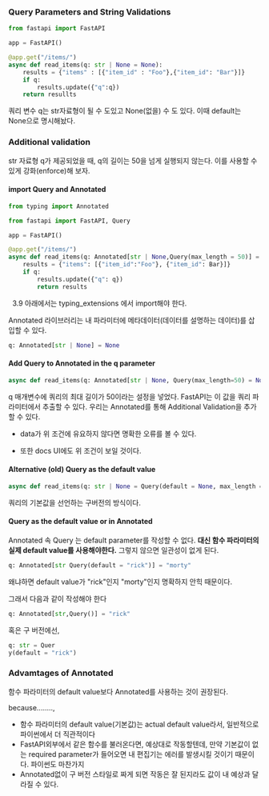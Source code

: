 ### Query Parameters and String Validations

```python
from fastapi import FastAPI

app = FastAPI()

@app.get("/items/")
async def read_items(q: str | None = None):
	results = {"items" : [{"item_id" : "Foo"},{"item_id": "Bar"}]}
	if q:
		results.update({"q":q})
	return resullts
```
쿼리 변수 q는 str자료형이 될 수 도있고 None(없을) 수 도 있다. 이때 default는 None으로 명시해놨다.


### Additional validation
str 자료형 q가 제공되었을 때, q의 길이는 50을 넘게 실행되지 않는다. 이를 사용할 수 있게 강화(enforce)해 보자.

#### import Query and Annotated
```python
from typing import Annotated

from fastapi import FastAPI, Query

app = FastAPI()

@app.get("/items/")
async def read_items(q: Annotated[str | None,Query(max_length = 50)] = None):
	results = {"items": [{"item_id":"Foo"}, {"item_id": Bar}]}
	if q:
		results.update({"q": q})
		return results
```
 
3.9 아래에서는 typing_extensions 에서 import해야 한다.


Annotated 라이브러리는 내 파라미터에 메타데이터(데이터를 설명하는 데이터)를 삽입할 수 있다.

```python
q: Annotated[str | None] = None
```

#### Add Query to Annotated in the q parameter

```python
async def read_items(q: Annotated[str | None, Query(max_length=50) = None])
```
q 매개변수에 쿼리의 최대 길이가 50이라는 설정을 넣었다.
FastAPI는 이 값을 쿼리 파라미터에서 추출할 수 있다. 우리는 Annotated를 통해 Additional Validation을 추가할 수 있다.


* data가 위 조건에 유요하지 않다면 명확한 오류를 볼 수 있다.

* 또한 docs UI에도 위 조건이 보일 것이다.

#### Alternative (old) Query as the default value

```python
async def read_items(q: str | None = Query(default = None, max_length = 50)):
```
쿼리의 기본값을 선언하는 구버전의 방식이다.

#### Query as the default value or in Annotated
Annotated 속 Query 는 default parameter를 작성할 수 없다.
**대신 함수 파라미터의 실제 default value를 사용해야한다.** 그렇지 않으면 일관성이 없게 된다.

```python
q: Annotated[str Query(default = "rick")] = "morty"
```
왜냐하면 default value가 "rick"인지 "morty"인지 명확하지 안힉 때문이다.

그래서 다음과 같이 작성해야 한다
```python
q: Annotated[str,Query()] = "rick"
```
혹은 구 버전에선,

```python
q: str = Quer
y(default = "rick")
```
### Advamtages of Annotated
함수 파라미터의 default value보다 Annotated를 사용하는 것이 권장된다.

because........,



- 함수 파라미터의 default value(기본값)는 actual default value라서, 일반적으로 파이썬에서 더 직관적이다
- FastAPI외부에서 같은 함수를 불러온다면, 예상대로 작동할텐데, 만약 기본값이 없는 required parameter가 들어오면 내 편집기는 에러를 발생시킬 것이기 때문이다. 파이썬도 마찬가지
- Annotated없이 구 버전 스타일로 짜게 되면 작동은 잘 된지라도 값이 내 예상과 달라질 수 있다. 